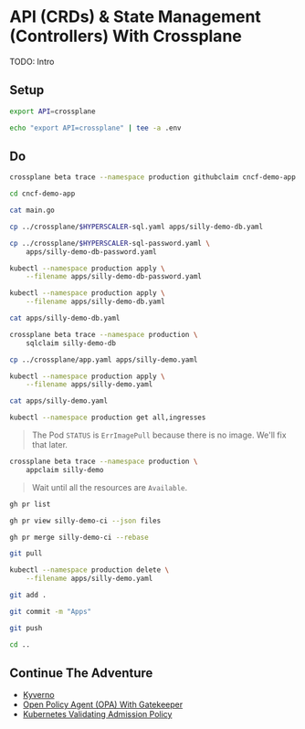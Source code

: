 # API (CRDs) & State Management (Controllers) With Crossplane

TODO: Intro

## Setup

```sh
export API=crossplane

echo "export API=crossplane" | tee -a .env
```

## Do

```sh
crossplane beta trace --namespace production githubclaim cncf-demo-app

cd cncf-demo-app

cat main.go

cp ../crossplane/$HYPERSCALER-sql.yaml apps/silly-demo-db.yaml

cp ../crossplane/$HYPERSCALER-sql-password.yaml \
    apps/silly-demo-db-password.yaml

kubectl --namespace production apply \
    --filename apps/silly-demo-db-password.yaml

kubectl --namespace production apply \
    --filename apps/silly-demo-db.yaml

cat apps/silly-demo-db.yaml

crossplane beta trace --namespace production \
    sqlclaim silly-demo-db

cp ../crossplane/app.yaml apps/silly-demo.yaml

kubectl --namespace production apply \
    --filename apps/silly-demo.yaml

cat apps/silly-demo.yaml

kubectl --namespace production get all,ingresses
```

> The Pod `STATUS` is `ErrImagePull` because there is no image. We'll fix that later.

```sh
crossplane beta trace --namespace production \
    appclaim silly-demo
```

> Wait until all the resources are `Available`.

```sh
gh pr list

gh pr view silly-demo-ci --json files

gh pr merge silly-demo-ci --rebase

git pull

kubectl --namespace production delete \
    --filename apps/silly-demo.yaml

git add .

git commit -m "Apps"

git push

cd ..
```

## Continue The Adventure

* [Kyverno](../policies-idp/kubecon-london-kyverno.md)
* [Open Policy Agent (OPA) With Gatekeeper](../policies-idp/kubecon-london-gatekeeper.md)
* [Kubernetes Validating Admission Policy](../policies-idp/kubecon-london-vap.md)
